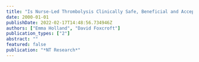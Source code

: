 ```yaml
---
title: "Is Nurse-Led Thrombolysis Clinically Safe, Beneficial and Acceptable?"
date: 2000-01-01
publishDate: 2022-02-17T14:48:56.734946Z
authors: ["Emma Holland", "David Foxcroft"]
publication_types: ["2"]
abstract: ""
featured: false
publication: "*NT Research*"
---
```


